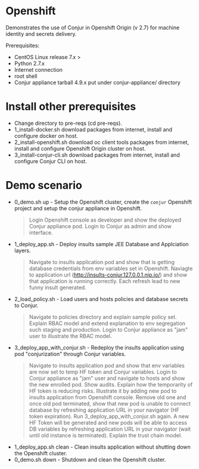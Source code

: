 # Openshift 

Demonstrates the use of Conjur in Openshift Origin (v 2.7) for machine identity and secrets delivery.
 

Prerequisites:
- CentOS Linux release 7.x > 
- Python 2.7.x 
- Internet connection
- root shell
- Conjur appliance tarball 4.9.x put under conjur-appliance/ directory

# Install other prerequisites
- Change directory to pre-reqs (cd pre-reqs).
- 1_install-docker.sh download packages from internet, install and configure docker on host.
- 2_install-openshift.sh download oc client tools packages from internet, install and configure Openshift Origin cluster on host.
- 3_install-conjur-cli.sh download packages from internet, install and configure Conjur CLI on host.


# Demo scenario 

- 0_demo.sh up - Setup the Openshift cluster, create the `conjur` Openshift project and setup the conjur appliance in Openshift. 
	> Login Openshift console as developer and show the deployed Conjur appliance pod.
	> Login to Conjur as admin and show interface.
- 1_deploy_app.sh - Deploy insults sample JEE Database and Applciation layers.
	> Navigate to insults application pod and show that is getting database credentials from env variables set in Openshift.
	> Naviagte to application url (http://insults-conjur.127.0.0.1.nip.io/) and show that application is running correctly. Each refresh lead to new funny insult generated.   
- 2_load_policy.sh - Load users and hosts policies and database secrets to Conjur.
	> Navigate to policies directory and explain sample policy set. Explain RBAC model and extend explanation to env segregation such staging and production. 
	> Login to Conjur appliance as "jam" user to illustrate the RBAC model.
- 3_deploy_app_with_conjur.sh - Redeploy the insults application using pod "conjurization" through Conjur variables.
	> Navigate to insults application pod and show that env variables are now set to temp HF token and Conjur variables. 
	> Login to Conjur appliance as "jam" user and navigate to hosts and show the new enrolled pod. Show audits. 
	> Explain how the temporarity of HF token is reducing risks. Illustrate it by adding new pod to insults application from Openshift console. Remove old one and once old pod terminated, show that new pod is unable to connect database by refreshing application URL in your navigator (HF token expiration).
	> Run 3_deploy_app_with_conjur.sh again. A new HF Token will be generated and new pods will be able to access DB variables by refreshing application URL in your navigator (wait until old instance is terminated). Explain the trust chain model. 
- 1_deploy_app.sh clean - Clean insults application without shutting down the Openshift cluster.
- 0_demo.sh down - Shutdown and clean the Openshift cluster.

